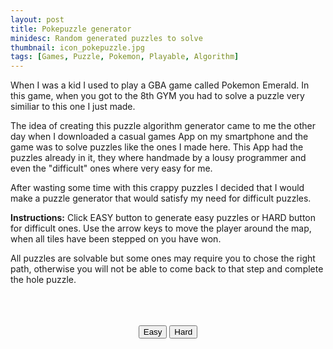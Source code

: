 ```yaml
---
layout: post
title: Pokepuzzle generator
minidesc: Random generated puzzles to solve
thumbnail: icon_pokepuzzle.jpg
tags: [Games, Puzzle, Pokemon, Playable, Algorithm]
---
```


When I was a kid I used to play a GBA game called Pokemon Emerald. In this game, when you got to the 8th GYM you had
to solve a puzzle very similiar to this one I just made. 

The idea of creating this puzzle algorithm generator came to me the other day when I downloaded a casual games App on
my smartphone and the game was to solve puzzles like the ones I made here. 
This App had the puzzles already in it, they where handmade by a lousy programmer and even the "difficult" ones where
very easy for me. 

After wasting some time with this crappy puzzles I decided that I would make a puzzle generator that would satisfy my 
need for difficult puzzles.

**Instructions:** Click EASY button to generate easy puzzles or HARD button for difficult ones. Use the arrow keys to 
move the player around the map, when all tiles have been stepped on you have won. 

All puzzles are solvable but some ones may require you to chose the right path, otherwise you will not be able to come
back to that step and complete the hole puzzle.

<br>
<script src="/assets/js/pokepuzzle.js"> </script>  

<div align="center">
<canvas id="gc" width="480" height="480"></canvas>
<br>
<br>
<button type="submit"  onClick="refreshPage()">Easy</button>
<button type="submit"  onClick="hard()">Hard</button>
</div>
